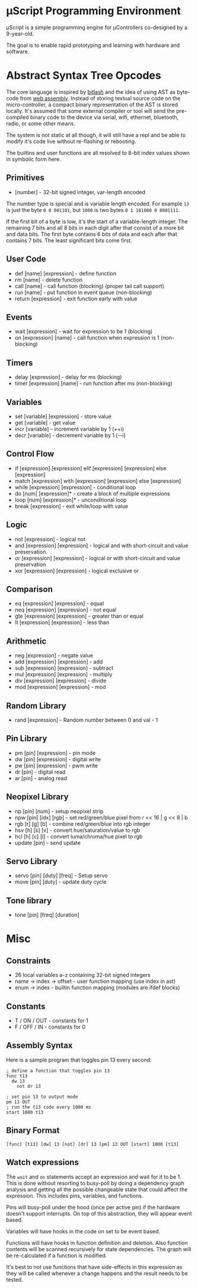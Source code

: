 # μScript Programming Environment

μScript is a simple programming engine for μControllers co-designed by a 9-year-old.

The goal is to enable rapid prototyping and learning with hardware and software.

# Abstract Syntax Tree Opcodes

The core language is inspired by [bitlash][] and the idea of using AST as
byte-code from [web assembly][].  Instead of storing textual source code on the
micro-controller, a compact binary representation of the AST is stored locally.
It's assumed that some external compiler or tool will send the pre-compiled
binary code to the device via serial, wifi, ethernet, bluetooth, radio, or some
other means.

The system is not static at all though, it will still have a repl and be able to
modify it's code live without re-flashing or rebooting.

The builtins and user functions are all resolved to 8-bit index values
shown in symbolic form here.

## Primitives

- [number] - 32-bit signed integer, var-length encoded

The number type is special and is variable length
encoded.  For example `13` is just the byte `0 0 001101`, but `1000` is two bytes
`0 1 101000 0 0001111`.

If the first bit of a byte is low, it's the start of a variable-length integer.
The remaining 7 bits and all 8 bits in each digit after that consist of a more
bit and data bits.  The first byte contains 6 bits of data and each after that
contains 7 bits.  The least significant bits come first.

## User Code

- def [name] [expression] - define function
- rm [name] - delete function
- call [name] - call function (blocking) (proper tail call support)
- run [name] - put function in event queue (non-blocking)
- return [expression] - exit function early with value

## Events

- wait [expression] - wait for expression to be 1 (blocking)
- on [expression] [name] - call function when expression is 1 (non-blocking)

## Timers

- delay [expression] - delay for ms (blocking)
- timer [expression] [name] - run function after ms (non-blocking)

## Variables

- set [variable] [expression] - store value
- get [variable] - get value
- incr [variable] - increment variable by 1 (++i)
- decr [variable] - decrement variable by 1 (--i)

## Control Flow

- if [expression] [expression] elif [expression] [expression] else [expression]
- match [expression] with [expression] [expression] else [expression]
- while [expression] [expression] - conditional loop
- do [num] [expression]* - create a block of multiple expressions
- loop [num] [expression]* - unconditional loop
- break [expression] - exit while/loop with value

## Logic

- not [expression] - logical not
- and [expression] [expression] - logical and with short-circuit and value preservation
- or  [expression] [expression] - logical or with short-circuit and value preservation
- xor [expression] [expression] - logical exclusive or

## Comparison

- eq  [expression] [expression] - equal
- neq [expression] [expression] - not equal
- gte [expression] [expression] - greater than or equal
- lt  [expression] [expression] - less than

## Arithmetic

- neg [expression] - negate value
- add [expression] [expression] - add
- sub [expression] [expression] - subtract
- mul [expression] [expression] - multiply
- div [expression] [expression] - divide
- mod [expression] [expression] - mod

## Random Library

 - rand [expression] - Random number between 0 and val - 1

## Pin Library

- pm [pin] [expression] - pin mode
- dw [pin] [expression] - digital write
- pw [pin] [expression] - pwm write
- dr [pin] - digital read
- ar [pin] - analog read

## Neopixel Library

 - np [pin] [num] - setup neopixel strip
 - npw [pin] [idx] [rgb] - set red/green/blue pixel from r << 16 | g << 8 | b
 - rgb [r] [g] [b] - combine red/green/blue into rgb integer
 - hsv [h] [s] [v] - convert hue/saturation/value to rgb
 - hcl [h] [c] [l] - convert luma/chroma/hue pixel to rgb
 - update [pin] - send update


## Servo Library

 - servo [pin] [duty] [freq] - Setup servo
 - move [pin] [duty] - update duty cycle

## Tone library

 - tone [pin] [freq] [duration]

# Misc

## Constraints

 - 26 local variables a-z containing 32-bit signed integers
 - name -> index -> offset - user function mapping (use index in ast)
 - enum -> index - builtin function mapping (modules are ifdef blocks)

## Constants

 - T / ON / OUT - constants for 1
 - F / OFF / IN - constants for 0

## Assembly Syntax

Here is a sample program that toggles pin 13 every second:

```uscript
; define a function that toggles pin 13
func t13
  dw 13
    not dr 13

; set pin 13 to output mode
pm 13 OUT
; run the t13 code every 1000 ms
start 1000 t13
```

## Binary Format



```
[func] [t13] [dw] 13 [not] [dr] 13 [pm] 13 OUT [start] 1000 [t13]
```

## Watch expressions

The `wait` and `on` statements accept an expression and wait for it to be 1.
This is done without resorting to busy-poll by doing a dependency graph analysis
and getting all the possible changeable state that could affect the expression.
This includes pins, variables, and functions.

Pins will busy-poll under the hood (once per active pin) if the hardware doesn't
support interrupts.  On top of this abstraction, they will appear event based.

Variables will have hooks in the code on set to be event based.

Functions will have hooks in function definition and deletion.  Also function
contents will be scanned recursively for state dependencies. The graph will be
re-calculated if a function is modified.

It's best to not use functions that have side-effects in this expression as
they will be called whenever a change happens and the result needs to be tested.

[bitlash]: http://bitlash.net/
[web assembly]: https://github.com/WebAssembly/design/blob/master/README.md
